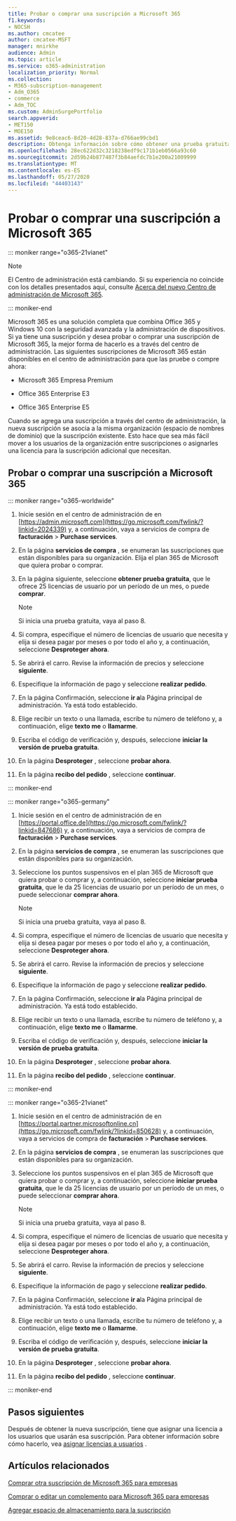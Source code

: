 ```yaml
---
title: Probar o comprar una suscripción a Microsoft 365
f1.keywords:
- NOCSH
ms.author: cmcatee
author: cmcatee-MSFT
manager: mnirkhe
audience: Admin
ms.topic: article
ms.service: o365-administration
localization_priority: Normal
ms.collection:
- M365-subscription-management
- Adm_O365
- commerce
- Adm_TOC
ms.custom: AdminSurgePortfolio
search.appverid:
- MET150
- MOE150
ms.assetid: 9e8ceac6-8d20-4d28-837a-d766ae99cbd1
description: Obtenga información sobre cómo obtener una prueba gratuita o comprar una suscripción para Microsoft 365.
ms.openlocfilehash: 28ec622d32c3218238edf9c171b1eb0566a93c60
ms.sourcegitcommit: 2d59b24b877487f3b84aefdc7b1e200a21009999
ms.translationtype: MT
ms.contentlocale: es-ES
ms.lasthandoff: 05/27/2020
ms.locfileid: "44403143"
---
```

# <a name="try-or-buy-a-microsoft-365-subscription"></a>Probar o comprar una suscripción a Microsoft 365

::: moniker range="o365-21vianet"

> [!NOTE]
> El Centro de administración está cambiando. Si su experiencia no coincide con los detalles presentados aquí, consulte [Acerca del nuevo Centro de administración de Microsoft 365](https://docs.microsoft.com/microsoft-365/admin/microsoft-365-admin-center-preview?view=o365-21vianet).

::: moniker-end

Microsoft 365 es una solución completa que combina Office 365 y Windows 10 con la seguridad avanzada y la administración de dispositivos. Si ya tiene una suscripción y desea probar o comprar una suscripción de Microsoft 365, la mejor forma de hacerlo es a través del centro de administración. Las siguientes suscripciones de Microsoft 365 están disponibles en el centro de administración para que las pruebe o compre ahora:
  
- Microsoft 365 Empresa Premium

- Office 365 Enterprise E3

- Office 365 Enterprise E5

Cuando se agrega una suscripción a través del centro de administración, la nueva suscripción se asocia a la misma organización (espacio de nombres de dominio) que la suscripción existente. Esto hace que sea más fácil mover a los usuarios de la organización entre suscripciones o asignarles una licencia para la suscripción adicional que necesitan.
  
## <a name="try-or-buy-a-microsoft-365-subscription"></a>Probar o comprar una suscripción a Microsoft 365

::: moniker range="o365-worldwide"


1. Inicie sesión en el centro de administración de en [https://admin.microsoft.com](https://go.microsoft.com/fwlink/?linkid=2024339) y, a continuación, vaya a servicios de compra de **facturación** \> **Purchase services**.

2. En la página **servicios de compra** , se enumeran las suscripciones que están disponibles para su organización. Elija el plan 365 de Microsoft que quiera probar o comprar.

3. En la página siguiente, seleccione **obtener prueba gratuita**, que le ofrece 25 licencias de usuario por un período de un mes, o puede **comprar**.

    > [!NOTE]
    > Si inicia una prueba gratuita, vaya al paso 8.
  
4. Si compra, especifique el número de licencias de usuario que necesita y elija si desea pagar por meses o por todo el año y, a continuación, seleccione **Desproteger ahora**.

5. Se abrirá el carro. Revise la información de precios y seleccione **siguiente**.

6. Especifique la información de pago y seleccione **realizar pedido**.

7. En la página Confirmación, seleccione **ir a**la Página principal de administración. Ya está todo establecido.

8. Elige recibir un texto o una llamada, escribe tu número de teléfono y, a continuación, elige **texto me** o **llamarme**.

9. Escriba el código de verificación y, después, seleccione **iniciar la versión de prueba gratuita**.

10. En la página **Desproteger** , seleccione **probar ahora**.

11. En la página **recibo del pedido** , seleccione **continuar**.


::: moniker-end

::: moniker range="o365-germany"
1. Inicie sesión en el centro de administración de en [https://portal.office.de](https://go.microsoft.com/fwlink/?linkid=847686) y, a continuación, vaya a servicios de compra de **facturación** \> **Purchase services**.

2. En la página **servicios de compra** , se enumeran las suscripciones que están disponibles para su organización. 

3. Seleccione los puntos suspensivos en el plan 365 de Microsoft que quiera probar o comprar y, a continuación, seleccione **iniciar prueba gratuita**, que le da 25 licencias de usuario por un período de un mes, o puede seleccionar **comprar ahora**.

    > [!NOTE]
    > Si inicia una prueba gratuita, vaya al paso 8.
  
4. Si compra, especifique el número de licencias de usuario que necesita y elija si desea pagar por meses o por todo el año y, a continuación, seleccione **Desproteger ahora**.

5. Se abrirá el carro. Revise la información de precios y seleccione **siguiente**.

6. Especifique la información de pago y seleccione **realizar pedido**.

7. En la página Confirmación, seleccione **ir a**la Página principal de administración. Ya está todo establecido.

8. Elige recibir un texto o una llamada, escribe tu número de teléfono y, a continuación, elige **texto me** o **llamarme**.

9. Escriba el código de verificación y, después, seleccione **iniciar la versión de prueba gratuita**.

10. En la página **Desproteger** , seleccione **probar ahora**.

11. En la página **recibo del pedido** , seleccione **continuar**.

::: moniker-end

::: moniker range="o365-21vianet"
1. Inicie sesión en el centro de administración de en [https://portal.partner.microsoftonline.cn](https://go.microsoft.com/fwlink/?linkid=850628) y, a continuación, vaya a servicios de compra de **facturación** \> **Purchase services**.

2. En la página **servicios de compra** , se enumeran las suscripciones que están disponibles para su organización. 

3. Seleccione los puntos suspensivos en el plan 365 de Microsoft que quiera probar o comprar y, a continuación, seleccione **iniciar prueba gratuita**, que le da 25 licencias de usuario por un período de un mes, o puede seleccionar **comprar ahora**.

    > [!NOTE]
    > Si inicia una prueba gratuita, vaya al paso 8.
  
4. Si compra, especifique el número de licencias de usuario que necesita y elija si desea pagar por meses o por todo el año y, a continuación, seleccione **Desproteger ahora**.

5. Se abrirá el carro. Revise la información de precios y seleccione **siguiente**.

6. Especifique la información de pago y seleccione **realizar pedido**.

7. En la página Confirmación, seleccione **ir a**la Página principal de administración. Ya está todo establecido.

8. Elige recibir un texto o una llamada, escribe tu número de teléfono y, a continuación, elige **texto me** o **llamarme**.

9. Escriba el código de verificación y, después, seleccione **iniciar la versión de prueba gratuita**.

10. En la página **Desproteger** , seleccione **probar ahora**.

11. En la página **recibo del pedido** , seleccione **continuar**.

::: moniker-end


## <a name="next-steps"></a>Pasos siguientes

Después de obtener la nueva suscripción, tiene que asignar una licencia a los usuarios que usarán esa suscripción. Para obtener información sobre cómo hacerlo, vea [asignar licencias a usuarios](../admin/manage/assign-licenses-to-users.md) .

## <a name="related-articles"></a>Artículos relacionados

[Comprar otra suscripción de Microsoft 365 para empresas](buy-another-subscription.md)

[Comprar o editar un complemento para Microsoft 365 para empresas](buy-or-edit-an-add-on.md)

[Agregar espacio de almacenamiento para la suscripción](add-storage-space.md)

